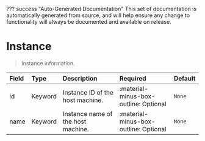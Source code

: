 ??? success "Auto-Generated Documentation"
    This set of documentation is automatically generated from source, and will help ensure any change to functionality will always be documented and available on release.

# Instance

> Instance information.

| Field | Type | Description | Required | Default |
| :--- | :--- | :--- | :--- | :--- |
| id | Keyword | Instance ID of the host machine. | :material-minus-box-outline: Optional | `None` |
| name | Keyword | Instance name of the host machine. | :material-minus-box-outline: Optional | `None` |